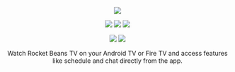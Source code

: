 <p align="center">
    <img src="https://i.imgur.com/ulstbn3.png">
</p>

<p align="center">
    <a href="https://circleci.com/gh/markhaehnel/RocketBeansTV.Android"><img src="https://img.shields.io/circleci/project/github/markhaehnel/RocketBeansTV.Android/master.svg?style=for-the-badge"></a>
    <a href="https://circleci.com/gh/markhaehnel/RocketBeansTV.Android"><img src="https://img.shields.io/github/license/markhaehnel/RocketBeansTV.Android.svg?style=for-the-badge"></a>
    <a href="https://circleci.com/gh/markhaehnel/RocketBeansTV.Android"><img src="https://img.shields.io/github/release/markhaehnel/RocketBeansTV.Android.svg?style=for-the-badge"></a>
</p>

<p align="center">
    <img src="https://i.imgur.com/LqPUAI5.png">
    <img src="https://i.imgur.com/JCXhOrC.png">
</p>

<p align="center">
    Watch Rocket Beans TV on your Android TV or Fire TV and access features like schedule and chat directly from the app.
</p>
